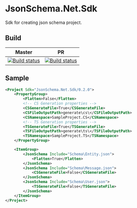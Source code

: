 # JsonSchema.Net.Sdk

Sdk for creating json schema project.

## Build

Master|PR
-|-
[![Build status](https://vicey.visualstudio.com/GithubProjectsCICD/_apis/build/status/JsonSchema.Net.Sdk%20-%20master)](https://vicey.visualstudio.com/GithubProjectsCICD/_build/latest?definitionId=6)|[![Build status](https://vicey.visualstudio.com/GithubProjectsCICD/_apis/build/status/JsonSchema.Net.Sdk%20-%20PR)](https://vicey.visualstudio.com/GithubProjectsCICD/_build/latest?definitionId=7)

## Sample

```xml
<Project Sdk="JsonSchema.Net.Sdk/0.2.0">
    <PropertyGroup>
        <Flatten>False</Flatten>
        <!-- CS Generation properties -->
        <CSGenerateFile>True</CSGenerateFile>
        <CSFileOutputPath>generate\cs\</CSFileOutputPath>
        <CSNamespace>SampleProject.CS</CSNamespace>
        <!-- TS Generation properties -->
        <TSGenerateFile>True</TSGenerateFile>
        <TSFileOutputPath>generate\ts\</TSFileOutputPath>
        <TSNamespace>SampleProject.TS</TSNamespace>
    </PropertyGroup>

    <ItemGroup>
        <JsonSchema Include="Schema\Entity.json">
            <Flatten>True</Flatten>
        </JsonSchema>
        <JsonSchema Include="Schema\Message.json">
            <CSGenerateFile>False</CSGenerateFile>
        </JsonSchema>
        <JsonSchema Include="Schema\User.json">
            <TSGenerateFile>False</TSGenerateFile>
        </JsonSchema>
    </ItemGroup>
</Project>
```
